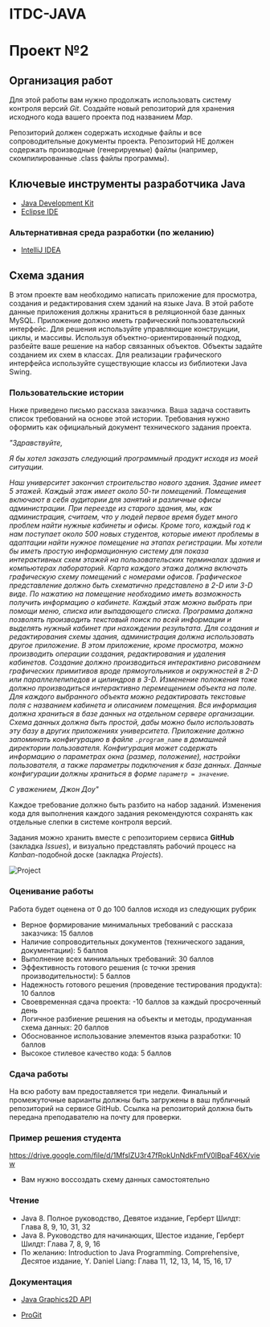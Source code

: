 # ITDC-JAVA
Проект №2
=========

## Организация работ

Для этой работы вам нужно продолжать использовать систему контроля версий _Git_.
Создайте новый репозиторий для хранения исходного кода вашего проекта под названием
_Map_.

Репозиторий должен содержать исходные файлы и все сопроводительные документы
проекта. Репозиторий НЕ должен содержать производные (генерируемые) файлы
(например, скомпилированные .class файлы программы).

## Ключевые инструменты разработчика Java

* [Java Development Kit](http://www.oracle.com/technetwork/java/javase/downloads/jdk8-downloads-2133151.html)
* [Eclipse IDE](https://eclipse.org/downloads/packages/eclipse-ide-java-developers/oxygenr)

### Альтернативная среда разработки (по желанию)

* [IntelliJ IDEA](https://www.jetbrains.com/idea)

## Схема здания

В этом проекте вам необходимо написать приложение для просмотра, создания и
редактирования схем зданий на языке Java. В этой работе данные приложения должны
храниться в реляционной базе данных MySQL. Приложение должно иметь графический
пользовательский интерфейс. Для решения используйте управляющие конструкции,
циклы, и массивы. Используя объектно-ориентированный подход, разбейте ваше решение
на набор связанных объектов. Объекты задайте созданием их схем в классах. Для
реализации графического интерфейса используйте существующие классы из библиотеки
Java Swing.

### Пользовательские истории

Ниже приведено письмо рассказа заказчика. Ваша задача составить список
требований на основе этой истории. Требования нужно оформить как официальный
документ технического задания проекта.

_"Здравствуйте,_

_Я бы хотел заказать следующий программный продукт исходя из моей ситуации._

_Наш университет закончил строительство нового здания. Здание имеет 5 этажей.
Каждый этаж имеет около 50-ти помещений. Помещения включают в себя аудитории для
занятий и различные офисы администрации. При переезде из старого здания, мы,
как администрация, считаем, что у людей первое время будет много проблем найти
нужные кабинеты и офисы. Кроме того, каждый год к нам поступает около 500 новых
студентов, которые имеют проблемы в адаптации найти нужное помещение
на этапах регистрации. Мы хотели бы иметь простую информационную систему для показа
интерактивных схем этажей на пользовательских терминалах здания и компьютерах
лабораторий. Карта каждого этажа должна включать графическую схему помещений с
номерами офисов. Графическое представление должно быть схематично представлено в 2-D
или 3-D виде. По нажатию на помещение необходимо иметь возможность получить информацию
о кабинете. Каждый этаж можно выбрать при помощи меню, списка или выпадающего списка.
Программа должна позволять производить текстовый поиск по всей информации
и выделять нужный кабинет при нахождении результата. Для создания и редактирования
схемы здания, администрация должна использовать другое приложение. В этом приложение, кроме
просмотра, можно производить операции создания, редактирования и удаления кабинетов.
Создание должно производиться интерактивно рисованием графических
примитивов вроде прямоугольников и окружностей в 2-D или параллелепипедов и
цилиндров в 3-D. Изменение положения тоже должно производиться интерактивно
перемещением объекта на поле. Для каждого выбранного объекта можно редактировать
текстовые поля с названием кабинета и описанием помещения. Вся информация должна
храниться в базе данных на отдельном сервере организации. Схема данных должна быть
простой, дабы можно было использовать эту базу в других приложениях университета.
Приложение должно запоминать конфигурацию в файле `.program_name` в домашней директории
пользователя. Конфигурация может содержать информацию о параметрах окна (размер, положение),
настройки пользователя, а также параметры подключения к базе данных. Данные конфигурации
должны храниться в форме `параметр = значение`._

_С уважением,
Джон Доу"_

Каждое требование должно быть разбито на набор заданий. Изменения кода для
выполнения каждого задания рекомендуются сохранять как отдельные слепки в
системе контроля версий.

Задания можно хранить вместе с репозиторием сервиса **GitHub** (закладка
_Issues_), и визуально представлять рабочий процесс на _Kanban_-подобной доске
(закладка _Projects_).

![Project](https://i.imgur.com/ysVAyop.png)

### Оценивание работы

Работа будет оценена от 0 до 100 баллов исходя из следующих рубрик

* Верное формирование минимальных требований с рассказа заказчика: 15 баллов
* Наличие сопроводительных документов (технического задания, документации): 5 баллов
* Выполнение всех минимальных требований: 30 баллов
* Эффективность готового решения (с точки зрения производительности): 5 баллов
* Надежность готового решения (проведение тестирования продукта): 10 баллов
* Своевременная сдача проекта: -10 баллов за каждый просроченный день
* Логичное разбиение решения на объекты и методы, продуманная схема данных: 20 баллов
* Обоснованное использование элементов языка разработки: 10 баллов
* Высокое стилевое качество кода: 5 баллов

### Сдача работы

На всю работу вам предоставляется три недели. Финальный и промежуточные варианты
должны быть загружены в ваш публичный репозиторий на сервисе GitHub. Ссылка на
репозиторий должна быть передана преподавателю на почту для проверки.

### Пример решения студента

<https://drive.google.com/file/d/1MfslZU3r47fRokUnNdkFmfV0lBpaF46X/view>

* Вам нужно воссоздать схему данных самостоятельно

### Чтение

* Java 8. Полное руководство, Девятое издание, Герберт Шилдт: Глава 8, 9, 10, 31, 32
* Java 8. Руководство для начинающих, Шестое издание, Герберт Шилдт: Глава 7, 8, 9, 16
* По желанию: Introduction to Java Programming. Comprehensive, Десятое издание, Y. Daniel Liang: Глава 11, 12, 13, 14, 15, 16, 17

### Документация

* [Java Graphics2D API](https://docs.oracle.com/javase/8/docs/api/java/awt/Graphics2D.html)

* [ProGit](https://git-scm.com/book/ru/v2)
